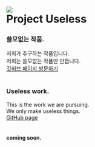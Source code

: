 # ![](https://media.discordapp.net/attachments/899139591624331284/985866105056804874/IMG_1153.png)<br/>Project Useless
### 쓸모없는 작품.
저희가 추구하는 작품입니다.  
저희는 쓸모없는 작품만 만듭니다.  
[깃허브 페이지 방문하기](https://github.com/nazu280/useless)<br/><br/>
### Useless work.
This is the work we are pursuing.  
We only make useless things.  
[GitHub page](https://github.com/nazu280/useless)<br/><br/>
#### coming soon.

